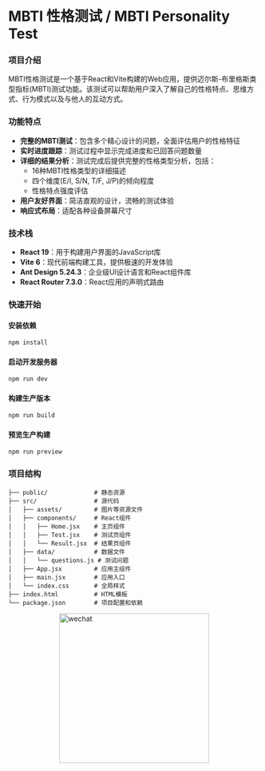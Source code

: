 # MBTI 性格测试 / MBTI Personality Test


### 项目介绍

MBTI性格测试是一个基于React和Vite构建的Web应用，提供迈尔斯-布里格斯类型指标(MBTI)测试功能。该测试可以帮助用户深入了解自己的性格特点、思维方式、行为模式以及与他人的互动方式。

### 功能特点

- **完整的MBTI测试**：包含多个精心设计的问题，全面评估用户的性格特征
- **实时进度跟踪**：测试过程中显示完成进度和已回答问题数量
- **详细的结果分析**：测试完成后提供完整的性格类型分析，包括：
  - 16种MBTI性格类型的详细描述
  - 四个维度(E/I, S/N, T/F, J/P)的倾向程度
  - 性格特点强度评估
- **用户友好界面**：简洁直观的设计，流畅的测试体验
- **响应式布局**：适配各种设备屏幕尺寸

### 技术栈

- **React 19**：用于构建用户界面的JavaScript库
- **Vite 6**：现代前端构建工具，提供极速的开发体验
- **Ant Design 5.24.3**：企业级UI设计语言和React组件库
- **React Router 7.3.0**：React应用的声明式路由

### 快速开始

#### 安装依赖

```bash
npm install
```

#### 启动开发服务器

```bash
npm run dev
```

#### 构建生产版本

```bash
npm run build
```

#### 预览生产构建

```bash
npm run preview
```

### 项目结构

```
├── public/             # 静态资源
├── src/                # 源代码
│   ├── assets/         # 图片等资源文件
│   ├── components/     # React组件
│   │   ├── Home.jsx    # 主页组件
│   │   ├── Test.jsx    # 测试页组件
│   │   └── Result.jsx  # 结果页组件
│   ├── data/           # 数据文件
│   │   └── questions.js # 测试问题
│   ├── App.jsx         # 应用主组件
│   ├── main.jsx        # 应用入口
│   └── index.css       # 全局样式
├── index.html          # HTML模板
└── package.json        # 项目配置和依赖
```
<img src="https://github.com/user-attachments/assets/47b0bbcc-a55c-496b-bab0-5c4e1dfc14fe" 
     alt="wechat" 
     width="300" 
     style="display: block; margin: 0 auto;">

